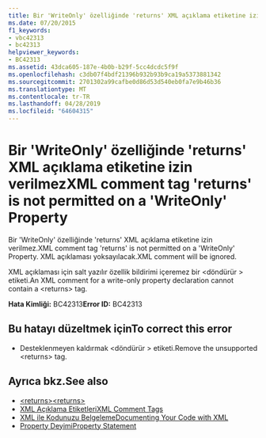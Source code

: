 ```yaml
---
title: Bir 'WriteOnly' özelliğinde 'returns' XML açıklama etiketine izin verilmez
ms.date: 07/20/2015
f1_keywords:
- vbc42313
- bc42313
helpviewer_keywords:
- BC42313
ms.assetid: 43dca605-187e-4b0b-b29f-5cc4dcdc5f9f
ms.openlocfilehash: c3db07f4bdf21396b932b93b9ca19a5373881342
ms.sourcegitcommit: 2701302a99cafbe0d86d53d540eb0fa7e9b46b36
ms.translationtype: MT
ms.contentlocale: tr-TR
ms.lasthandoff: 04/28/2019
ms.locfileid: "64604315"
---
```

# <a name="xml-comment-tag-returns-is-not-permitted-on-a-writeonly-property"></a><span data-ttu-id="5f4b2-102">Bir 'WriteOnly' özelliğinde 'returns' XML açıklama etiketine izin verilmez</span><span class="sxs-lookup"><span data-stu-id="5f4b2-102">XML comment tag 'returns' is not permitted on a 'WriteOnly' Property</span></span>
<span data-ttu-id="5f4b2-103">Bir 'WriteOnly' özelliğinde 'returns' XML açıklama etiketine izin verilmez.</span><span class="sxs-lookup"><span data-stu-id="5f4b2-103">XML comment tag 'returns' is not permitted on a 'WriteOnly' Property.</span></span> <span data-ttu-id="5f4b2-104">XML açıklaması yoksayılacak.</span><span class="sxs-lookup"><span data-stu-id="5f4b2-104">XML comment will be ignored.</span></span>  
  
 <span data-ttu-id="5f4b2-105">XML açıklaması için salt yazılır özellik bildirimi içeremez bir \<döndürür > etiketi.</span><span class="sxs-lookup"><span data-stu-id="5f4b2-105">An XML comment for a write-only property declaration cannot contain a \<returns> tag.</span></span>  
  
 <span data-ttu-id="5f4b2-106">**Hata Kimliği:** BC42313</span><span class="sxs-lookup"><span data-stu-id="5f4b2-106">**Error ID:** BC42313</span></span>  
  
## <a name="to-correct-this-error"></a><span data-ttu-id="5f4b2-107">Bu hatayı düzeltmek için</span><span class="sxs-lookup"><span data-stu-id="5f4b2-107">To correct this error</span></span>  
  
- <span data-ttu-id="5f4b2-108">Desteklenmeyen kaldırmak \<döndürür > etiketi.</span><span class="sxs-lookup"><span data-stu-id="5f4b2-108">Remove the unsupported \<returns> tag.</span></span>  
  
## <a name="see-also"></a><span data-ttu-id="5f4b2-109">Ayrıca bkz.</span><span class="sxs-lookup"><span data-stu-id="5f4b2-109">See also</span></span>

- [<span data-ttu-id="5f4b2-110">\<returns></span><span class="sxs-lookup"><span data-stu-id="5f4b2-110">\<returns></span></span>](../../visual-basic/language-reference/xmldoc/returns.md)
- [<span data-ttu-id="5f4b2-111">XML Açıklama Etiketleri</span><span class="sxs-lookup"><span data-stu-id="5f4b2-111">XML Comment Tags</span></span>](../../visual-basic/language-reference/xmldoc/index.md)
- [<span data-ttu-id="5f4b2-112">XML ile Kodunuzu Belgeleme</span><span class="sxs-lookup"><span data-stu-id="5f4b2-112">Documenting Your Code with XML</span></span>](../../visual-basic/programming-guide/program-structure/documenting-your-code-with-xml.md)
- [<span data-ttu-id="5f4b2-113">Property Deyimi</span><span class="sxs-lookup"><span data-stu-id="5f4b2-113">Property Statement</span></span>](../../visual-basic/language-reference/statements/property-statement.md)
